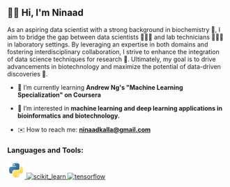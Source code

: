 <h2 align="left"> 👋🏽 Hi, I'm Ninaad</h2>

As an aspiring data scientist with a strong background in biochemistry 🔬, I aim to bridge the gap between data scientists 🧑🏻‍💻 and lab technicians 👨🏻‍🔬 in laboratory settings. By leveraging an expertise in both domains and fostering interdisciplinary collaboration, I strive to enhance the integration of data science techniques for research 🧫. Ultimately, my goal is to drive advancements in biotechnology and maximize the potential of data-driven discoveries 🚀.

- 🌱 I’m currently learning **Andrew Ng's "Machine Learning Specialization" on Coursera**

- 👀 I’m interested in **machine learning and deep learning applications in bioinformatics and biotechnology.**

- ✉️ How to reach me: **ninaadkalla@gmail.com**

<h3 align="left">Languages and Tools:</h3>
<p align="left"> <a href="https://www.python.org" target="_blank" rel="noreferrer"> <img src="https://raw.githubusercontent.com/devicons/devicon/master/icons/python/python-original.svg" alt="python" width="40" height="40"/> </a> <a href="https://scikit-learn.org/" target="_blank" rel="noreferrer"> <img src="https://upload.wikimedia.org/wikipedia/commons/0/05/Scikit_learn_logo_small.svg" alt="scikit_learn" width="40" height="40"/> </a> <a href="https://www.tensorflow.org" target="_blank" rel="noreferrer"> <img src="https://www.vectorlogo.zone/logos/tensorflow/tensorflow-icon.svg" alt="tensorflow" width="40" height="40"/> </a> </p>
